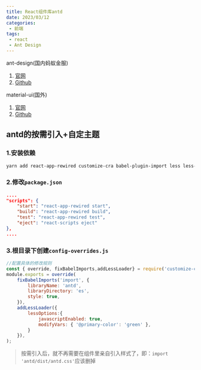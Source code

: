 ```yaml
---
title: React组件库antd
date: 2023/03/12
categories:
 - 前端
tags:
 - react
 - Ant Design
---
```


ant-design(国内蚂蚁金服)
1. [官网](https://ant.design/index-cn)
2. [Github](https://github.com/ant-design/ant-design/)

material-ui(国外)
1. [官网](http://www.material-ui.com/#/)
2. [Github](https://github.com/callemall/material-ui)


## antd的按需引入+自定主题

### 1.安装依赖

```bash
yarn add react-app-rewired customize-cra babel-plugin-import less less-loader
```

### 2.修改`package.json`

```json
....
"scripts": {
    "start": "react-app-rewired start",
    "build": "react-app-rewired build",
    "test": "react-app-rewired test",
    "eject": "react-scripts eject"
},
....
```

### 3.根目录下创建`config-overrides.js`

```js
//配置具体的修改规则
const { override, fixBabelImports,addLessLoader} = require('customize-cra');
module.exports = override(
    fixBabelImports('import', {
        libraryName: 'antd',
        libraryDirectory: 'es',
        style: true,
    }),
    addLessLoader({
        lessOptions:{
            javascriptEnabled: true,
            modifyVars: { '@primary-color': 'green' },
        }
    }),
);
```
> 按需引入后，就不再需要在组件里亲自引入样式了，即：`import 'antd/dist/antd.css'`应该删掉